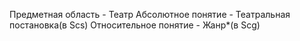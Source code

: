 Предметная область - Театр
Абсолютное понятие - Театральная постановка(в Scs)
Относительное понятие - Жанр*(в Scg)